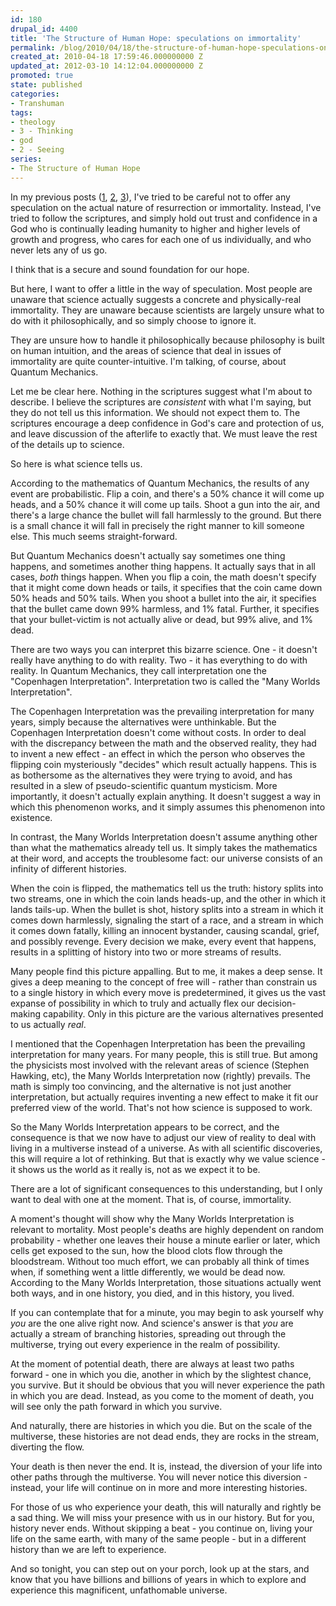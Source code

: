 ```yaml
---
id: 180
drupal_id: 4400
title: 'The Structure of Human Hope: speculations on immortality'
permalink: /blog/2010/04/18/the-structure-of-human-hope-speculations-on-immortality/
created_at: 2010-04-18 17:59:46.000000000 Z
updated_at: 2012-03-10 14:12:04.000000000 Z
promoted: true
state: published
categories:
- Transhuman
tags:
- theology
- 3 - Thinking
- god
- 2 - Seeing
series:
- The Structure of Human Hope
---
```

In my previous posts (<a href="http://micahredding.com/blog/2010/04/16/the-structure-of-human-hope/">1</a>, <a href="http://micahredding.com/blog/2010/04/16/the-structure-of-human-hope-in-the-first-century/">2</a>, <a href="http://micahredding.com/blog/2010/04/18/the-structure-of-human-hope-personal-eschatology/">3</a>), I've tried to be careful not to offer any speculation on the actual nature of resurrection or immortality. Instead, I've tried to follow the scriptures, and simply hold out trust and confidence in a God who is continually leading humanity to higher and higher levels of growth and progress, who cares for each one of us individually, and who never lets any of us go.

I think that is a secure and sound foundation for our hope.

But here, I want to offer a little in the way of speculation. Most people are unaware that science actually suggests a concrete and physically-real immortality. They are unaware because scientists are largely unsure what to do with it philosophically, and so simply choose to ignore it.

They are unsure how to handle it philosophically because philosophy is built on human intuition, and the areas of science that deal in issues of immortality are quite counter-intuitive. I'm talking, of course, about Quantum Mechanics.

Let me be clear here. Nothing in the scriptures suggest what I'm about to describe. I believe the scriptures are <em>consistent</em> with what I'm saying, but they do not tell us this information. We should not expect them to. The scriptures encourage a deep confidence in God's care and protection of us, and leave discussion of the afterlife to exactly that. We must leave the rest of the details up to science.

So here is what science tells us.

According to the mathematics of Quantum Mechanics, the results of any event are probabilistic. Flip a coin, and there's a 50% chance it will come up heads, and a 50% chance it will come up tails. Shoot a gun into the air, and there's a large chance the bullet will fall harmlessly to the ground. But there is a small chance it will fall in precisely the right manner to kill someone else. This much seems straight-forward.

But Quantum Mechanics doesn't actually say sometimes one thing happens, and sometimes another thing happens. It actually says that in all cases, <em>both</em> things happen. When you flip a coin, the math doesn't specify that it might come down heads or tails, it specifies that the coin came down 50% heads and 50% tails. When you shoot a bullet into the air, it specifies that the bullet came down 99% harmless, and 1% fatal. Further, it specifies that your bullet-victim is not actually alive or dead, but 99% alive, and 1% dead.

There are two ways you can interpret this bizarre science. One - it doesn't really have anything to do with reality. Two - it has everything to do with reality. In Quantum Mechanics, they call interpretation one the "Copenhagen Interpretation". Interpretation two is called the "Many Worlds Interpretation".

The Copenhagen Interpretation was the prevailing interpretation for many years, simply because the alternatives were unthinkable. But the Copenhagen Interpretation doesn't come without costs. In order to deal with the discrepancy between the math and the observed reality, they had to invent a new effect - an effect in which the person who observes the flipping coin mysteriously "decides" which result actually happens. This is as bothersome as the alternatives they were trying to avoid, and has resulted in a slew of pseudo-scientific quantum mysticism. More importantly, it doesn't actually explain anything. It doesn't suggest a way in which this phenomenon works, and it simply assumes this phenomenon into existence.

In contrast, the Many Worlds Interpretation doesn't assume anything other than what the mathematics already tell us. It simply takes the mathematics at their word, and accepts the troublesome fact: our universe consists of an infinity of different histories.

When the coin is flipped, the mathematics tell us the truth: history splits into two streams, one in which the coin lands heads-up, and the other in which it lands tails-up.  When the bullet is shot, history splits into a stream in which it comes down harmlessly, signaling the start of a race, and a stream in which it comes down fatally, killing an innocent bystander, causing scandal, grief, and possibly revenge. Every decision we make, every event that happens, results in a splitting of history into two or more streams of results.

Many people find this picture appalling. But to me, it makes a deep sense. It gives a deep meaning to the concept of free will - rather than constrain us to a single history in which every move is predetermined, it gives us the vast expanse of possibility in which to truly and actually flex our decision-making capability. Only in this picture are the various alternatives presented to us actually <em>real</em>.

I mentioned that the Copenhagen Interpretation has been the prevailing interpretation for many years. For many people, this is still true. But among the physicists most involved with the relevant areas of science (Stephen Hawking, etc), the Many Worlds Interpretation now (rightly) prevails. The math is simply too convincing, and the alternative is not just another interpretation, but actually requires inventing a new effect to make it fit our preferred view of the world. That's not how science is supposed to work.

So the Many Worlds Interpretation appears to be correct, and the consequence is that we now have to adjust our view of reality to deal with living in a multiverse instead of a universe. As with all scientific discoveries, this will require a lot of rethinking. But that is exactly why we value science - it shows us the world as it really is, not as we expect it to be.

There are a lot of significant consequences to this understanding, but I only want to deal with one at the moment. That is, of course, immortality.

A moment's thought will show why the Many Worlds Interpretation is relevant to mortality. Most people's deaths are highly dependent on random probability - whether one leaves their house a minute earlier or later, which cells get exposed to the sun, how the blood clots flow through the bloodstream. Without too much effort, we can probably all think of times when, if something went a little differently, we would be dead now. According to the Many Worlds Interpretation, those situations actually went both ways, and in one history, you died, and in this history, you lived.

If you can contemplate that for a minute, you may begin to ask yourself why <em>you</em> are the one alive right now. And science's answer is that <em>you</em> are actually a stream of branching histories, spreading out through the multiverse, trying out every experience in the realm of possibility.

At the moment of potential death, there are always at least two paths forward - one in which you die, another in which by the slightest chance, you survive. But it should be obvious that you will never experience the path in which you are dead. Instead, as you come to the moment of death, you will see only the path forward in which you survive.

And naturally, there are histories in which you die. But on the scale of the multiverse, these histories are not dead ends, they are rocks in the stream, diverting the flow.

Your death is then never the end. It is, instead, the diversion of your life into other paths through the multiverse. You will never notice this diversion - instead, your life will continue on in more and more interesting histories.

For those of us who experience your death, this will naturally and rightly be a sad thing. We will miss your presence with us in our history. But for you, history never ends. Without skipping a beat - you continue on, living your life on the same earth, with many of the same people - but in a different history than we are left to experience.

And so tonight, you can step out on your porch, look up at the stars, and know that you have billions and billions of years in which to explore and experience this magnificent, unfathomable universe.

